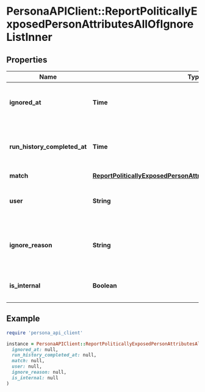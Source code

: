 # PersonaAPIClient::ReportPoliticallyExposedPersonAttributesAllOfIgnoreListInner

## Properties

| Name | Type | Description | Notes |
| ---- | ---- | ----------- | ----- |
| **ignored_at** | **Time** | The datetime when the entry was ignored. | [optional] |
| **run_history_completed_at** | **Time** | The datetime when the run history was completed. | [optional] |
| **match** | [**ReportPoliticallyExposedPersonAttributesAllOfIgnoreListInnerMatch**](ReportPoliticallyExposedPersonAttributesAllOfIgnoreListInnerMatch.md) |  | [optional] |
| **user** | **String** | The user who added the entry to the ignore list. | [optional] |
| **ignore_reason** | **String** | The reason why the entry was added to the ignore list. | [optional] |
| **is_internal** | **Boolean** | Indicates if the ignore list entry is internal. | [optional] |

## Example

```ruby
require 'persona_api_client'

instance = PersonaAPIClient::ReportPoliticallyExposedPersonAttributesAllOfIgnoreListInner.new(
  ignored_at: null,
  run_history_completed_at: null,
  match: null,
  user: null,
  ignore_reason: null,
  is_internal: null
)
```

